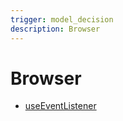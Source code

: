 ```yaml
---
trigger: model_decision
description: Browser
---
```


# Browser

- [useEventListener](https://runed.dev/docs/utilities/use-event-listener)
